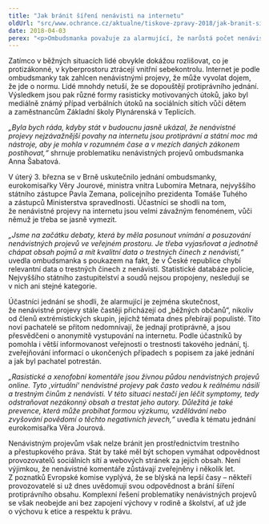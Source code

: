```yaml
---
title: "Jak bránit šíření nenávisti na internetu"
oldUrl: "src/www.ochrance.cz/aktualne/tiskove-zpravy-2018/jak-branit-sireni-nenavisti-na-internetu"
date: 2018-04-03
perex: "<p>Ombudsmanka považuje za alarmující, že narůstá počet nenávistných projevů na internetu od „běžných“ občanů, kteří nejsou nijak spojeni s extrémistickými skupinami. Tématu se dlouhodobě věnuje a iniciovala proto dnešní jednání s orgány a institucemi, které se mohou zabývat nenávistnými projevy ve veřejném prostoru.</p>"
---
```


<!-- imported from the old website -->

<p>Zatímco v běžných situacích lidé obvykle dokážou rozlišovat, co je protizákonné, v kyberprostoru ztrácejí vnitřní sebekontrolu. Internet je podle ombudsmanky tak zahlcen nenávistnými projevy, že může vyvolat dojem, že jde o normu. Lidé mnohdy netuší, že se dopouštějí protiprávního jednání. Výsledkem jsou pak různé formy rasisticky motivovaných útoků, jako byl mediálně známý případ verbálních útoků na sociálních sítích vůči dětem a zaměstnancům Základní školy Plynárenská v Teplicích.</p> <p><i>„Byla bych ráda, kdyby stát v budoucnu jasně ukázal, že nenávistné projevy nejzávažnější povahy na internetu jsou protiprávní a státní moc má nástroje, aby je mohla v rozumném čase a v mezích daných zákonem postihovat,“</i> shrnuje problematiku nenávistných projevů ombudsmanka Anna Šabatová.</p> <p>V úterý 3. března se v Brně uskutečnilo jednání ombudsmanky, eurokomisařky Věry Jourové, ministra vnitra Lubomíra Metnara, nejvyššího státního zástupce Pavla Zemana, policejního prezidenta Tomáše Tuhého a zástupců Ministerstva spravedlnosti. Účastníci se shodli na tom, že nenávistné projevy na internetu jsou velmi závažným fenoménem, vůči němuž je třeba se jasně vymezit.</p> <p><i>„Jsme na začátku debaty, která by měla posunout vnímání a posuzování nenávistných projevů ve veřejném prostoru. Je třeba vyjasňovat a jednotně chápat obsah pojmů a mít kvalitní data o trestných činech z nenávisti,“ </i>uvedla ombudsmanka s poukazem na fakt, že v České republice chybí relevantní data o trestných činech z nenávisti. Statistické databáze policie, Nejvyššího státního zastupitelství a soudů nejsou propojeny, nesledují se v nich ani stejné kategorie. </p> <p>Účastníci jednání se shodli, že alarmující je zejména skutečnost, že nenávistné projevy stále častěji přicházejí od „běžných občanů“, nikoliv od členů extrémistických skupin, jejichž témata dnes přebírají populisté. Tito noví pachatelé se přitom nedomnívají, že jednají protiprávně, a jsou přesvědčeni o anonymitě vystupování na internetu. Podle účastníků by pomohla i větší informovanost veřejnosti o trestnosti takového jednání, tj. zveřejňování informací o ukončených případech s popisem za jaké jednání a jak byl pachatel potrestán. </p> <p><i>„Rasistické a xenofobní komentáře jsou živnou půdou nenávistných projevů online. Tyto ‚virtuální‘ nenávistné projevy pak často vedou k reálnému násilí a trestným činům z nenávisti. V této situaci nestačí jen léčit symptomy, tedy odstraňovat nezákonný obsah a trestat jeho autory. Důležitá je také prevence, která může probíhat formou výzkumu, vzdělávání nebo zvyšování povědomí o těchto negativních jevech,“</i> uvedla k tématu jednání eurokomisařka Věra Jourová.</p> <p>Nenávistným projevům však nelze bránit jen prostřednictvím trestního a přestupkového práva. Stát by také měl být schopen vymáhat odpovědnost provozovatelů sociálních sítí a webových stránek za jejich obsah. Není výjimkou, že nenávistné komentáře zůstávají zveřejněny i několik let. Z poznatků Evropské komise vyplývá, že se blýská na lepší časy &ndash; někteří provozovatelé si už dnes uvědomují svou odpovědnost a brání šíření protiprávního obsahu. Komplexní řešení problematiky nenávistných projevů se však neobejde ani bez zapojení výchovy v rodině a školství, ať už jde o výchovu k etice a respektu k právu.</p>
